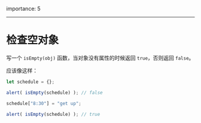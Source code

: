 importance: 5

---

# 检查空对象

写一个 `isEmpty(obj)` 函数，当对象没有属性的时候返回 `true`，否则返回 `false`。

应该像这样：

```js
let schedule = {};

alert( isEmpty(schedule) ); // false

schedule["8:30"] = "get up";

alert( isEmpty(schedule) ); // true
```
